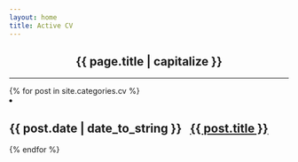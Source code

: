 ```yaml
---
layout: home
title: Active CV
---
```

<center> <h2> <strong> {{ page.title | capitalize }} </strong> </h2> </center>
<hr>
  <div class="w3-container w3-blue">
{% for post in site.categories.cv %}
 <li><h2>  <span>{{ post.date | date_to_string }}</span>  
              &nbsp; <a href="{{ post.url }}"> {{ post.title }}</a>
 </li> </h2>
{% endfor %}
</div>
